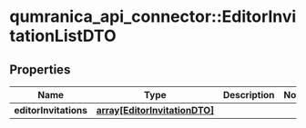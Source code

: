 # qumranica_api_connector::EditorInvitationListDTO

## Properties
Name | Type | Description | Notes
------------ | ------------- | ------------- | -------------
**editorInvitations** | [**array[EditorInvitationDTO]**](EditorInvitationDTO.md) |  | 


